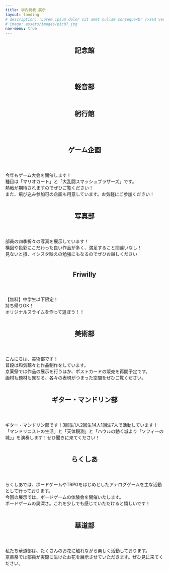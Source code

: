 ```yaml
---
title: 学内発表 展示
layout: landing
# description: 'Lorem ipsum dolor sit amet nullam consequa<br />sed veroeros. tempus adipiscing nulla.'
# image: assets/images/pic07.jpg
nav-menu: true
---
```


<!-- Main -->
<div id="main">

<!-- One -->
<section id="one">
	<div class="inner">
		<header class="major">
			<h1>記念館</h1>
		</header>
		<!-- <p>Nullam et orci eu lorem consequat tincidunt vivamus et sagittis magna sed nunc rhoncus condimentum sem. In efficitur ligula tate urna. Maecenas massa vel lacinia pellentesque lorem ipsum dolor. Nullam et orci eu lorem consequat tincidunt. Vivamus et sagittis libero. Nullam et orci eu lorem consequat tincidunt vivamus et sagittis magna sed nunc rhoncus condimentum sem. In efficitur ligula tate urna.</p> -->
	</div>
</section>

<!-- Two -->
<!-- 軽音 -->
<section id="two" class="spotlights">
	<section>
		<a href="generic.html" class="image">
			<img src="assets/images/folder/kaionstage2.jpg" alt=""  data-position="center center" />
		</a>
		<div class="content">
			<div class="inner">
				<header class="major">
					<h2>軽音部</h2>
				</header>
				<!-- <p>今年から復活した模擬店よりNo.1を決める「試食会」
				<br>真のファッショニスタを選ぶ「ファッションショー」。
				<br>はたしてみなさんの推しは何位に輝くのか！？。</p> -->
				<!-- <ul class="actions">
					 <li><a href="generic.html" class="button">Learn more</a></li> 
				</ul> -->
			</div>
		</div>
	</section>
</section>
	<!-- One -->
<section id="one">
	<div class="inner">
		<header class="major">
			<h1>躬行館</h1>
		</header>
		<!-- <p>Nullam et orci eu lorem consequat tincidunt vivamus et sagittis magna sed nunc rhoncus condimentum sem. In efficitur ligula tate urna. Maecenas massa vel lacinia pellentesque lorem ipsum dolor. Nullam et orci eu lorem consequat tincidunt. Vivamus et sagittis libero. Nullam et orci eu lorem consequat tincidunt vivamus et sagittis magna sed nunc rhoncus condimentum sem. In efficitur ligula tate urna.</p> -->
	</div>
</section>
<section id="two" class="spotlights">
	<!-- ゲーム企画 -->
	<section>
		<a href="generic.html" class="image">
			<img src="assets/images/folder/game.png" alt="" data-position="top center" />
		</a>
		<div class="content">
			<div class="inner">
				<header class="major">
					<h2>ゲーム企画</h2>
				</header>
				<p>今年もゲーム大会を開催します！<br>種目は「マリオカート」と「大乱闘スマッシュブラザーズ」です。<br>熱戦が期待されますのでぜひご覧ください！<br>また、飛び込み参加可の企画も用意しています。お気軽にご参加ください！</p>
				<!-- <ul class="actions">
					<li><a href="generic.html" class="button">Learn more</a></li>
				</ul> -->
			</div>
		</div>
	</section>
<!-- 写真 -->
  <section>
		<a href="generic.html" class="image">
			<img src="assets/images/folder/shasin2.jpg" alt="" data-position="top center" />
		</a>
		<div class="content">
			<div class="inner">
				<header class="major">
					<h2>写真部</h2>
				</header>
				<p>部員の四季折々の写真を展示しています！<br>構図や色彩にこだわった良い作品が多く、満足すること間違いなし！<br>見ないと損、インスタ映えの勉強にもなるのでぜひお越しください</p>
				<!-- <ul class="actions">
					<li><a href="generic.html" class="button">Learn more</a></li>
				</ul> -->
			</div>
		</div>
	</section>
<!-- Fri -->
  <section>
		<a href="generic.html" class="image">
			<img src="assets/images/folder/fri.png" alt="" data-position="top center" />
		</a>
		<div class="content">
			<div class="inner">
				<header class="major">
					<h2>Friwilly</h2>
				</header>
				<p>【無料】中学生以下限定！<br>持ち帰りOK！<br>オリジナルスライムを作って遊ぼう！！</p>
				<!-- <ul class="actions">
					<li><a href="generic.html" class="button">Learn more</a></li>
				</ul> -->
			</div>
		</div>
	</section>
<!-- 美術部 -->
	<section>
			<a href="generic.html" class="image">
				<img src="assets/images/folder/bijutsu_ten.jpg" alt="" data-position="top center" />
			</a>
			<div class="content">
				<div class="inner">
					<header class="major">
						<h2>美術部</h2>
					</header>
					<p>こんにちは、美術部です！<br>普段は和気藹々と作品制作をしています。<br>京薬祭では作品の展示を行うほか、ポストカードの販売を再開予定です。<br>画材も題材も異なる、各々の表現がつまった空間をぜひご覧ください。</p>
					<!-- <ul class="actions">
						<li><a href="generic.html" class="button">Learn more</a></li>
					</ul> -->
				</div>
			</div>
		</section>
<!-- ギター・マンドリン -->
	<section>
			<a href="generic.html" class="image">
				<img src="assets/images/folder/guitar.jpeg" alt="" data-position="top center" />
			</a>
			<div class="content">
				<div class="inner">
					<header class="major">
						<h2>ギター・マンドリン部</h2>
					</header>
					<p>ギター・マンドリン部です！3回生1人2回生14人1回生7人で活動しています！「マンドリニストの生活」と「天体観測」と「ハウルの動く城より「ソフィーの城」」を演奏します！ぜひ聞きに来てください！</p>
					<!-- <ul class="actions">
						<li><a href="generic.html" class="button">Learn more</a></li>
					</ul> -->
				</div>
			</div>
		</section>
<!-- らくしあ -->
	<section>
			<a href="generic.html" class="image">
				<img src="assets/images/folder/rakusia.jpg" alt="" data-position="top center" />
			</a>
			<div class="content">
				<div class="inner">
					<header class="major">
						<h2>らくしあ</h2>
					</header>
					<p>らくしあでは、ボードゲームやTRPGをはじめとしたアナログゲームを主な活動として行っております。<br>今回の展示では、ボードゲームの体験会を開催いたします。<br>ボードゲームの奥深さ。これを少しでも感じていただけると嬉しいです！</p>
					<!-- <ul class="actions">
						<li><a href="generic.html" class="button">Learn more</a></li>
					</ul> -->
				</div>
			</div>
		</section>
<!-- 華道部 -->
		<section>
			<a href="generic.html" class="image">
				<img src="assets/images/folder/kadou.jpg" alt="" data-position="top center" />
			</a>
			<div class="content">
				<div class="inner">
					<header class="major">
						<h2>華道部</h2>
					</header>
					<p>私たち華道部は、たくさんのお花に触れながら楽しく活動しております。<br>京薬祭では部員が実際に生けたお花を展示させていただきます。ぜひ見に来てください。</p>
					<!-- <ul class="actions">
						<li><a href="generic.html" class="button">Learn more</a></li>
					</ul> -->
				</div>
			</div>
		</section>
	
</section>


<!-- Three -->
<!-- <section id="three">
	<div class="inner">
		<header class="major">
			<h2>Massa libero</h2>
		</header>
		<p>Nullam et orci eu lorem consequat tincidunt vivamus et sagittis libero. Mauris aliquet magna magna sed nunc rhoncus pharetra. Pellentesque condimentum sem. In efficitur ligula tate urna. Maecenas laoreet massa vel lacinia pellentesque lorem ipsum dolor. Nullam et orci eu lorem consequat tincidunt. Vivamus et sagittis libero. Mauris aliquet magna magna sed nunc rhoncus amet pharetra et feugiat tempus.</p>
		<ul class="actions">
			<li><a href="generic.html" class="button next">Get Started</a></li>
		</ul>
	</div>
</section> -->

</div>